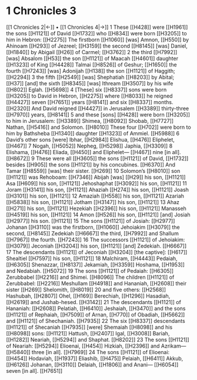 # 1 Chronicles 3
[[1 Chronicles 2|←]] • [[1 Chronicles 4|→]]
1 These [[H428]] were [[H1961]] the sons [[H1121]] of David [[H1732]] who [[H834]] were born [[H3205]] to him  in Hebron: [[H2275]] The firstborn [[H1060]] [was] Amnon, [[H550]] by Ahinoam [[H293]] of Jezreel; [[H3159]] the second [[H8145]] [was] Daniel, [[H1840]] by Abigail [[H26]] of Carmel; [[H3762]] 
2 the third [[H7992]] [was] Absalom [[H53]] the son [[H1121]] of Maacah [[H4601]] daughter [[H1323]] of King [[H4428]] Talmai [[H8526]] of Geshur; [[H1650]] the fourth [[H7243]] [was] Adonijah [[H138]] the son [[H1121]] of Haggith; [[H2294]] 
3 the fifth [[H2549]] [was] Shephatiah [[H8203]] by Abital; [[H37]] [and] the sixth [[H8345]] [was] Ithream [[H3507]] by his wife [[H802]] Eglah. [[H5698]] 
4 [These] six [[H8337]] sons were born [[H3205]] to David  in Hebron, [[H2275]] where [[H8033]] he reigned [[H4427]] seven [[H7651]] years [[H8141]] and six [[H8337]] months. [[H2320]] And David reigned [[H4427]] in Jerusalem [[H3389]] thirty-three [[H7970]] years, [[H8141]] 
5 and these [sons] [[H428]] were born [[H3205]] to him  in Jerusalem: [[H3389]] Shimea, [[H8092]] Shobab, [[H7727]] Nathan, [[H5416]] and Solomon. [[H8010]] These four [[H702]] were born to him  by Bathsheba [[H1340]] daughter [[H1323]] of Ammiel. [[H5988]] 
6 David’s other sons [were] Ibhar, [[H2984]] Elishua, [[H476]] Eliphelet, [[H467]] 
7 Nogah, [[H5052]] Nepheg, [[H5298]] Japhia, [[H3309]] 
8 Elishama, [[H476]] Eliada, [[H450]] and Eliphelet— [[H467]] nine [in all]. [[H8672]] 
9 These were all [[H3605]] the sons [[H1121]] of David, [[H1732]] besides [[H905]] the sons [[H1121]] by his concubines. [[H6370]] And Tamar [[H8559]] [was] their sister. [[H269]] 
10 Solomon’s [[H8010]] son [[H1121]] was Rehoboam: [[H7346]] Abijah [was] [[H29]] his son, [[H1121]] Asa [[H609]] his son, [[H1121]] Jehoshaphat [[H3092]] his son, [[H1121]] 
11 Joram [[H3141]] his son, [[H1121]] Ahaziah [[H274]] his son, [[H1121]] Joash [[H3101]] his son, [[H1121]] 
12 Amaziah [[H558]] his son, [[H1121]] Azariah [[H5838]] his son, [[H1121]] Jotham [[H3147]] his son, [[H1121]] 
13 Ahaz [[H271]] his son, [[H1121]] Hezekiah [[H2396]] his son, [[H1121]] Manasseh [[H4519]] his son, [[H1121]] 
14 Amon [[H526]] his son, [[H1121]] [and] Josiah [[H2977]] his son. [[H1121]] 
15 The sons [[H1121]] of Josiah: [[H2977]] Johanan [[H3110]] was the firstborn, [[H1060]] Jehoiakim [[H3079]] the second, [[H8145]] Zedekiah [[H6667]] the third, [[H7992]] and Shallum [[H7967]] the fourth. [[H7243]] 
16 The successors [[H1121]] of Jehoiakim: [[H3079]] Jeconiah [[H3204]] his son, [[H1121]] [and] Zedekiah. [[H6667]] 
17 The descendants [[H1121]] of Jeconiah [[H3204]] [the captive]: [[H617]] Shealtiel [[H7597]] his son, [[H1121]] 
18 Malchiram, [[H4443]] Pedaiah, [[H6305]] Shenazzar, [[H8137]] Jekamiah, [[H3359]] Hoshama, [[H1953]] and Nedabiah. [[H5072]] 
19 The sons [[H1121]] of Pedaiah: [[H6305]] Zerubbabel [[H2216]] and Shimei. [[H8096]] The children [[H1121]] of Zerubbabel: [[H2216]] Meshullam [[H4918]] and Hananiah, [[H2608]] their sister [[H269]] Shelomith, [[H8019]] 
20 and five others: [[H2568]] Hashubah, [[H2807]] Ohel, [[H169]] Berechiah, [[H1296]] Hasadiah, [[H2619]] and Jushab-hesed. [[H3142]] 
21 The descendants [[H1121]] of Hananiah: [[H2608]] Pelatiah, [[H6410]] Jeshaiah, [[H3470]] and the sons [[H1121]] of Rephaiah, [[H7509]] of Arnan, [[H770]] of Obadiah, [[H5662]] and [[H1121]] of Shechaniah. [[H7935]] 
22 The six [[H8337]] descendants [[H1121]] of Shecaniah [[H7935]] [were] Shemaiah [[H8098]] and his [[H8098]] sons: [[H1121]] Hattush, [[H2407]] Igal, [[H3008]] Bariah, [[H1282]] Neariah, [[H5294]] and Shaphat. [[H8202]] 
23 The sons [[H1121]] of Neariah: [[H5294]] Elioenai, [[H454]] Hizkiah, [[H2396]] and Azrikam— [[H5840]] three [in all]. [[H7969]] 
24 The sons [[H1121]] of Elioenai: [[H454]] Hodaviah, [[H1937]] Eliashib, [[H475]] Pelaiah, [[H6411]] Akkub, [[H6126]] Johanan, [[H3110]] Delaiah, [[H1806]] and Anani— [[H6054]] seven [in all]. [[H7651]] 

